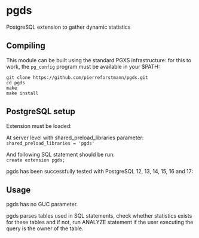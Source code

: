 # pgds

PostgreSQL extension to gather dynamic statistics

## Compiling

This module can be built using the standard PGXS infrastructure: for this to work, the `pg_config` program must be available in your $PATH:

`git clone https://github.com/pierreforstmann/pgds.git`
<br>
`cd pgds`
<br>
`make`
<br>
`make install`
<br>

## PostgreSQL setup

Extension must be loaded:

At server level with shared_preload_libraries parameter:
<br>
`shared_preload_libraries = 'pgds'`
<br>

And following SQL statement should be run:
<br>
`create extension pgds;`
<br>

pgds has been successfully tested with PostgreSQL 12, 13, 14, 15, 16 and 17:

## Usage

pgds has no GUC parameter.

pgds parses tables used in SQL statements, check whether statistics exists for these tables and if not, run ANALYZE statement if the user executing the query is the owner of the table.

